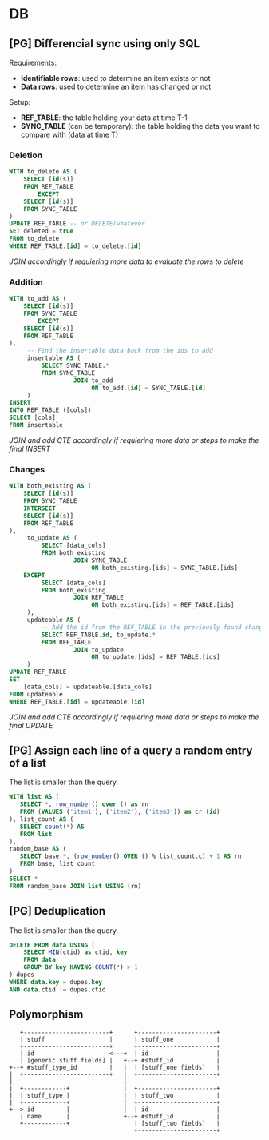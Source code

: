 # DB

## [PG] Differencial sync using only SQL

Requirements:
- **Identifiable rows**: used to determine an item exists or not
- **Data rows**: used to determine an item has changed or not

Setup:
- **REF_TABLE**: the table holding your data at time T-1
- **SYNC_TABLE** (can be temporary): the table holding the data you want to compare with (data at time T)

### Deletion
```sql
WITH to_delete AS (
    SELECT [id(s)]
    FROM REF_TABLE
        EXCEPT
    SELECT [id(s)]
    FROM SYNC_TABLE
)
UPDATE REF_TABLE -- or DELETE/whatever
SET deleted = true
FROM to_delete
WHERE REF_TABLE.[id] = to_delete.[id]
```

*JOIN accordingly if requiering more data to evaluate the rows to delete*

### Addition
```sql
WITH to_add AS (
    SELECT [id(s)]
    FROM SYNC_TABLE
        EXCEPT
    SELECT [id(s)]
    FROM REF_TABLE
),
     -- Find the insertable data back from the ids to add
     insertable AS (
         SELECT SYNC_TABLE.*
         FROM SYNC_TABLE
                  JOIN to_add
                       ON to_add.[id] = SYNC_TABLE.[id]
     )
INSERT
INTO REF_TABLE ([cols])
SELECT [cols]
FROM insertable
```

*JOIN and add CTE accordingly if requiering more data or steps to make the final INSERT*

### Changes
```sql
WITH both_existing AS (
    SELECT [id(s)]
    FROM SYNC_TABLE
    INTERSECT
    SELECT [id(s)]
    FROM REF_TABLE
),
     to_update AS (
         SELECT [data_cols]
         FROM both_existing
                  JOIN SYNC_TABLE
                       ON both_existing.[ids] = SYNC_TABLE.[ids]
    EXCEPT
         SELECT [data_cols]
         FROM both_existing
                  JOIN REF_TABLE
                       ON both_existing.[ids] = REF_TABLE.[ids]
     ),
     updateable AS (
         -- Add the id from the REF_TABLE in the previously found changed stuff
         SELECT REF_TABLE.id, to_update.*
         FROM REF_TABLE
                  JOIN to_update
                       ON to_update.[ids] = REF_TABLE.[ids]
     )
UPDATE REF_TABLE
SET
    [data_cols] = updateable.[data_cols]
FROM updateable
WHERE REF_TABLE.[id] = updateable.[id]
```

*JOIN and add CTE accordingly if requiering more data or steps to make the final UPDATE*



## [PG] Assign each line of a query a random entry of a list

The list is smaller than the query.

```sql
WITH list AS (
   SELECT *, row_number() over () as rn
   FROM (VALUES ('item1'), ('item2'), ('item3')) as cr (id)
), list_count AS (
   SELECT count(*) AS 
   FROM list
),
random_base AS (
   SELECT base.*, (row_number() OVER () % list_count.c) + 1 AS rn
   FROM base, list_count
)
SELECT *
FROM random_base JOIN list USING (rn)
```

## [PG] Deduplication

The list is smaller than the query.

```sql
DELETE FROM data USING (
    SELECT MIN(ctid) as ctid, key
    FROM data
    GROUP BY key HAVING COUNT(*) > 1
) dupes
WHERE data.key = dupes.key
AND data.ctid != dupes.ctid
```

## Polymorphism

```
   +------------------------+      +----------------------+
   | stuff                  |      | stuff_one            |
   +------------------------+      +----------------------+
   | id                     <---+  | id                   |
   | [generic stuff fields] |   +--+ #stuff_id            |
+--+ #stuff_type_id         |   |  | [stuff_one fields]   |
|  +------------------------+   |  +----------------------+
|                               |
|  +------------+               |  +----------------------+
|  | stuff_type |               |  | stuff_two            |
|  +------------+               |  +----------------------+
+--> id         |               |  | id                   |
   | name       |               +--+ #stuff_id            |
   +------------+                  | [stuff_two fields]   |
                                   +----------------------+
```
